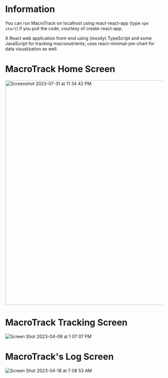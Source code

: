 # Information
You can run MacroTrack on localhost using react-react-app (type ```npm start```) if you pull the code, courtesy of create-react-app. 

A React web application front-end using (mostly) TypeScript and some JavaScript for tracking macronutrients; uses react-minimal-pie-chart for data visualization as well.  

# MacroTrack Home Screen <br/> 
<img width="717" alt="Screenshot 2023-07-31 at 11 34 42 PM" src="https://github.com/bjucs/macrotrack-react/assets/91577965/2974e4d6-7ca6-418e-8b18-b72fe7367ea4">
<br/> 

# MacroTrack Tracking Screen <br/> 
![Screen Shot 2023-04-08 at 1 07 07 PM](https://user-images.githubusercontent.com/91577965/230734015-05e949ed-79a0-403d-b0dd-8443fa776b73.png)

# MacroTrack's Log Screen
![Screen Shot 2023-04-18 at 7 08 53 AM](https://user-images.githubusercontent.com/91577965/232759608-e418478e-0bb2-49c6-8498-7a4783a1a24d.png)
<br/> 
 


